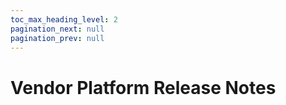 ```yaml
---
toc_max_heading_level: 2
pagination_next: null
pagination_prev: null
---
```


# Vendor Platform Release Notes

<!--RELEASE_NOTES_PLACEHOLDER-->
